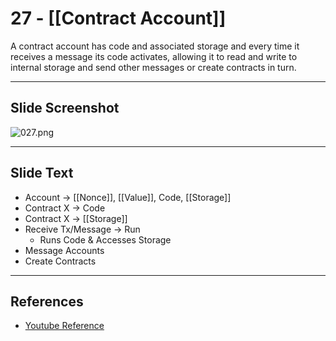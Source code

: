# 27 - [[Contract Account]]

A contract account has code and associated storage and every time it receives a message its code activates, allowing it to read and write to internal storage and send other messages or create contracts in turn.

___
## Slide Screenshot
![027.png](../images/ethereum101/027.png)
___
## Slide Text
- Account -> [[Nonce]], [[Value]], Code, [[Storage]]
- Contract X -> Code
- Contract X -> [[Storage]]
- Receive Tx/Message -> Run
	- Runs Code & Accesses Storage
- Message Accounts
- Create Contracts
___
## References
- [Youtube Reference](https://youtu.be/zIeBfuXxuWs?t=279)
